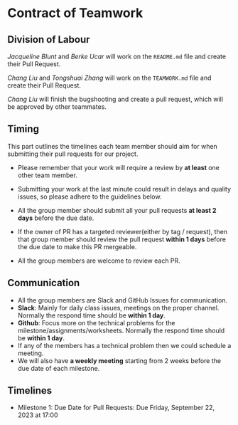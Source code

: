 # Contract of Teamwork

## Division of Labour

*Jacqueline Blunt* and *Berke Ucar* will work on the `README.md` file and create their Pull Request.

*Chang Liu* and *Tongshuai Zhang* will work on the `TEAMWORK.md` file and create their Pull Request.

*Chang Liu* will finish the bugshooting and create a pull request, which will be approved by other teammates.

## Timing

This part outlines the timelines each team member should aim for when submitting their pull requests for our project.

-   Please remember that your work will require a review by **at least** one other team member.

-   Submitting your work at the last minute could result in delays and quality issues, so please adhere to the guidelines below.

-   All the group member should submit all your pull requests **at least 2 days** before the due date.

-   If the owner of PR has a targeted reviewer(either by tag / request), then that group member should review the pull request **within 1 days** before the due date to make this PR mergeable.

-   All the group members are welcome to review each PR.

## Communication

-   All the group members are Slack and GitHub Issues for communication.
-   **Slack**: Mainly for daily class issues, meetings on the proper channel. Normally the respond time should be **within 1 day**.
-   **Github**: Focus more on the technical problems for the milestone/assignments/worksheets. Normally the respond time should be **within 1 day**.
-   If any of the members has a technical problem then we could schedule a meeting.
-   We will also have **a weekly meeting** starting from 2 weeks before the due date of each milestone.

## Timelines

-   Milestone 1: Due Date for Pull Requests: Due Friday, September 22, 2023 at 17:00
